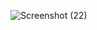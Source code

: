 ![Screenshot (22)](https://github.com/RSASHMITHA/React-727722EUCD042-Proj2/assets/123223032/14651983-2d05-45fd-9568-8edb97ed9727)
